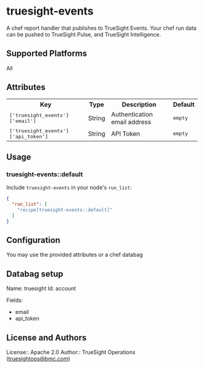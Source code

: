 # truesight-events

A chef report handler that publishes to TrueSight Events. Your chef run data can be pushed to TrueSight Pulse, and TrueSight Intelligence.

## Supported Platforms

All

## Attributes

<table>
  <tr>
    <th>Key</th>
    <th>Type</th>
    <th>Description</th>
    <th>Default</th>
  </tr>
  <tr>
    <td><tt>['truesight_events']['email']</tt></td>
    <td>String</td>
    <td>Authentication email address</td>
    <td><tt>empty</tt></td>
  </tr>
  <tr>
    <td><tt>['truesight_events']['api_token']</tt></td>
    <td>String</td>
    <td>API Token</td>
    <td><tt>empty</tt></td>
  </tr>
</table>

## Usage

### truesight-events::default

Include `truesight-events` in your node's `run_list`:

```json
{
  "run_list": [
    "recipe[truesight-events::default]"
  ]
}
```
## Configuration

You may use the provided attributes or a chef databag

## Databag setup

Name: truesight
Id: account

Fields:
  - email
  - api_token

## License and Authors

License:: Apache 2.0
Author:: TrueSight Operations (<truesightops@bmc.com>)

